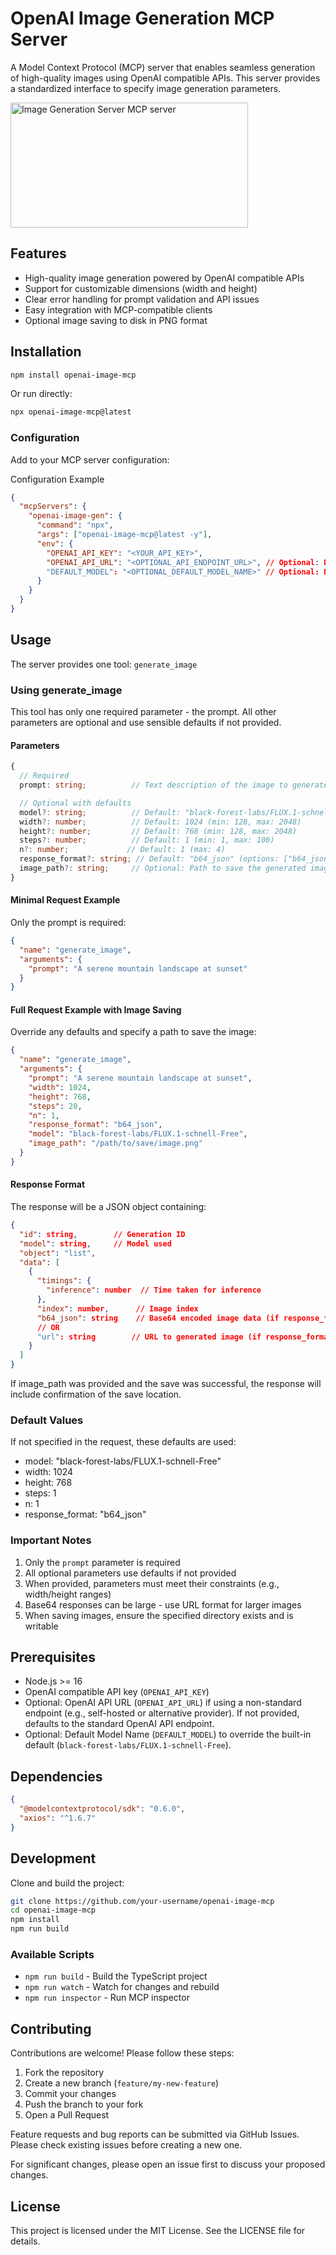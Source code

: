 # OpenAI Image Generation MCP Server

A Model Context Protocol (MCP) server that enables seamless generation of high-quality images using OpenAI compatible APIs. This server provides a standardized interface to specify image generation parameters.

<a href="https://glama.ai/mcp/servers/y6qfizhsja">
  <img width="380" height="200" src="https://glama.ai/mcp/servers/y6qfizhsja/badge" alt="Image Generation Server MCP server" />
</a>

## Features

- High-quality image generation powered by OpenAI compatible APIs
- Support for customizable dimensions (width and height)
- Clear error handling for prompt validation and API issues
- Easy integration with MCP-compatible clients
- Optional image saving to disk in PNG format

## Installation

```bash
npm install openai-image-mcp
```

Or run directly:

```bash
npx openai-image-mcp@latest
```

### Configuration

Add to your MCP server configuration:

<summary>Configuration Example</summary>

```json
{
  "mcpServers": {
    "openai-image-gen": {
      "command": "npx",
      "args": ["openai-image-mcp@latest -y"],
      "env": {
        "OPENAI_API_KEY": "<YOUR_API_KEY>",
        "OPENAI_API_URL": "<OPTIONAL_API_ENDPOINT_URL>", // Optional: Defaults to OpenAI standard endpoint if not provided
        "DEFAULT_MODEL": "<OPTIONAL_DEFAULT_MODEL_NAME>" // Optional: Defaults to 'black-forest-labs/FLUX.1-schnell-Free' if not provided
      }
    }
  }
}
```

## Usage

The server provides one tool: `generate_image`

### Using generate_image

This tool has only one required parameter - the prompt. All other parameters are optional and use sensible defaults if not provided.

#### Parameters

```typescript
{
  // Required
  prompt: string;          // Text description of the image to generate

  // Optional with defaults
  model?: string;          // Default: "black-forest-labs/FLUX.1-schnell-Free"
  width?: number;          // Default: 1024 (min: 128, max: 2048)
  height?: number;         // Default: 768 (min: 128, max: 2048)
  steps?: number;          // Default: 1 (min: 1, max: 100)
  n?: number;             // Default: 1 (max: 4)
  response_format?: string; // Default: "b64_json" (options: ["b64_json", "url"])
  image_path?: string;     // Optional: Path to save the generated image as PNG
}
```

#### Minimal Request Example

Only the prompt is required:

```json
{
  "name": "generate_image",
  "arguments": {
    "prompt": "A serene mountain landscape at sunset"
  }
}
```

#### Full Request Example with Image Saving

Override any defaults and specify a path to save the image:

```json
{
  "name": "generate_image",
  "arguments": {
    "prompt": "A serene mountain landscape at sunset",
    "width": 1024,
    "height": 768,
    "steps": 20,
    "n": 1,
    "response_format": "b64_json",
    "model": "black-forest-labs/FLUX.1-schnell-Free",
    "image_path": "/path/to/save/image.png"
  }
}
```

#### Response Format

The response will be a JSON object containing:

```json
{
  "id": string,        // Generation ID
  "model": string,     // Model used
  "object": "list",
  "data": [
    {
      "timings": {
        "inference": number  // Time taken for inference
      },
      "index": number,      // Image index
      "b64_json": string    // Base64 encoded image data (if response_format is "b64_json")
      // OR
      "url": string        // URL to generated image (if response_format is "url")
    }
  ]
}
```

If image_path was provided and the save was successful, the response will include confirmation of the save location.

### Default Values

If not specified in the request, these defaults are used:

- model: "black-forest-labs/FLUX.1-schnell-Free"
- width: 1024
- height: 768
- steps: 1
- n: 1
- response_format: "b64_json"

### Important Notes

1. Only the `prompt` parameter is required
2. All optional parameters use defaults if not provided
3. When provided, parameters must meet their constraints (e.g., width/height ranges)
4. Base64 responses can be large - use URL format for larger images
5. When saving images, ensure the specified directory exists and is writable

## Prerequisites

- Node.js >= 16
- OpenAI compatible API key (`OPENAI_API_KEY`)
- Optional: OpenAI API URL (`OPENAI_API_URL`) if using a non-standard endpoint (e.g., self-hosted or alternative provider). If not provided, defaults to the standard OpenAI API endpoint.
- Optional: Default Model Name (`DEFAULT_MODEL`) to override the built-in default (`black-forest-labs/FLUX.1-schnell-Free`).

## Dependencies

```json
{
  "@modelcontextprotocol/sdk": "0.6.0",
  "axios": "^1.6.7"
}
```

## Development

Clone and build the project:

```bash
git clone https://github.com/your-username/openai-image-mcp
cd openai-image-mcp
npm install
npm run build
```

### Available Scripts

- `npm run build` - Build the TypeScript project
- `npm run watch` - Watch for changes and rebuild
- `npm run inspector` - Run MCP inspector

## Contributing

Contributions are welcome! Please follow these steps:

1. Fork the repository
2. Create a new branch (`feature/my-new-feature`)
3. Commit your changes
4. Push the branch to your fork
5. Open a Pull Request

Feature requests and bug reports can be submitted via GitHub Issues. Please check existing issues before creating a new one.

For significant changes, please open an issue first to discuss your proposed changes.

## License

This project is licensed under the MIT License. See the LICENSE file for details.